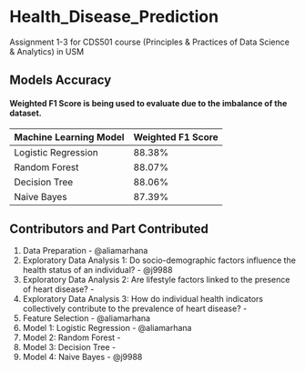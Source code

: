 # Health_Disease_Prediction
Assignment 1-3 for CDS501 course (Principles &amp; Practices of Data Science &amp; Analytics) in USM

## Models Accuracy 
#### Weighted F1 Score is being used to evaluate due to the imbalance of the dataset. 
| Machine Learning Model | Weighted F1 Score |
|------------------------|-------------------|
| Logistic Regression    | 88.38%            |
| Random Forest          | 88.07%            |
| Decision Tree          | 88.06%            |
| Naive Bayes            | 87.39%            |

## Contributors and Part Contributed
1. Data Preparation - @aliamarhana
2. Exploratory Data Analysis 1: Do socio-demographic factors influence the health status of an individual? - @j9988
3. Exploratory Data Analysis 2: Are lifestyle factors linked to the presence of heart disease? -
4. Exploratory Data Analysis 3: How do individual health indicators collectively contribute to the prevalence of heart disease? -
5. Feature Selection - @aliamarhana
6. Model 1: Logistic Regression - @aliamarhana
7. Model 2: Random Forest -
8. Model 3: Decision Tree -
9. Model 4: Naive Bayes - @j9988
   

